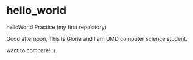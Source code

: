 # hello_world
helloWorld Practice (my first repository)


Good afternoon,
This is Gloria and I am UMD computer science student.

want to compare! :)
